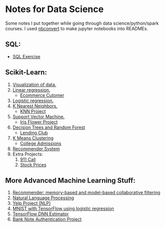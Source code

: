 
# Notes for Data Science
Some notes I put together while going through data science/python/spark courses.
I used [nbconvert](https://github.com/jupyter/nbconvert) to make jupyter notebooks into READMEs.

## SQL:
* [SQL Exercise](https://github.com/luoqiaoen/Data_Science_Notes/tree/master/SQL_exercise)

## Scikit-Learn:
1. [Visualization of data.](https://github.com/luoqiaoen/Data_Science_Notes/tree/master/visualization)
2. [Linear regression.](https://github.com/luoqiaoen/Data_Science_Notes/tree/master/sklearn/linear_regression)
   * [Ecommerce Cutomer](https://github.com/luoqiaoen/Data_Science_Notes/tree/master/sklearn/customer_project)
3. [Logistic regression.](https://github.com/luoqiaoen/Data_Science_Notes/tree/master/sklearn/logistic_regression)
4. [K Nearest Neighbors.](https://github.com/luoqiaoen/Data_Science_Notes/tree/master/sklearn/KNN)
   * [KNN Project](https://github.com/luoqiaoen/Data_Science_Notes/tree/master/sklearn/KNN_project)
5. [Support Vector Machine.](https://github.com/luoqiaoen/Data_Science_Notes/tree/master/sklearn/SVM)
   * [Iris Flower Project](https://github.com/luoqiaoen/Data_Science_Notes/tree/master/sklearn/iris_flower_project)
6. [Decision Trees and Random Forest](https://github.com/luoqiaoen/Data_Science_Notes/tree/master/sklearn/decision_tree_random_forest)
   * [Lending Club](https://github.com/luoqiaoen/Data_Science_Notes/tree/master/sklearn/lending_club_project)
7. [K Means Clustering](https://github.com/luoqiaoen/Data_Science_Notes/tree/master/sklearn/k_means_clustering)
   * [College Admissions](https://github.com/luoqiaoen/Data_Science_Notes/tree/master/sklearn/k_means_clustering_project)
8. [Recommender System](https://github.com/luoqiaoen/Data_Science/tree/master/sklearn/recommender)
9. Extra Projects:
   1. [911 Call](https://github.com/luoqiaoen/Data_Science_Notes/tree/master/sklearn/911_call_project)
   2. [Stock Prices](https://github.com/luoqiaoen/Data_Science_Notes/tree/master/sklearn/finance_project)

## More Advanced Machine Learning Stuff:
1. [Recommender: memory-based and model-based collaborative filtering](https://github.com/luoqiaoen/Data_Science_Notes/tree/master/advanced_ML/recommender)
2. [Natural Language Processing](https://github.com/luoqiaoen/Data_Science_Notes/tree/master/advanced_ML/nlp)
3. [Yelp Project (NLP)](https://github.com/luoqiaoen/Data_Science_Notes/tree/master/advanced_ML/yelp_project)
4. [MNIST with TensorFlow using logistic regression](https://github.com/luoqiaoen/Data_Science_Notes/tree/master/advanced_ML/MNIST_with_tensorflow)
5. [TensorFlow DNN Estimator](https://github.com/luoqiaoen/Data_Science_Notes/tree/master/advanced_ML/tensorflow_DNN_estimator)
6. [Bank Note Authentication Project](https://github.com/luoqiaoen/Data_Science_Notes/tree/master/advanced_ML/bank_auth_dnn_project)
